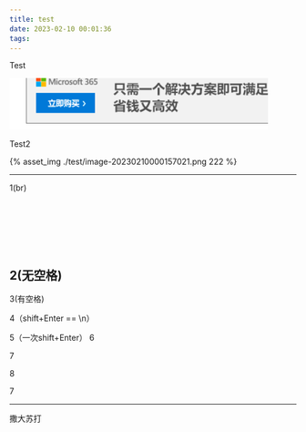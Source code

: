 ```yaml
---
title: test
date: 2023-02-10 00:01:36
tags:
---
```




Test

![213](./test/image-20230210000157021.png)



Test2

{% asset_img ./test/image-20230210000157021.png 222 %}

---

1(br)

<br>

<br>

<br>

<br>

<br>

## 2(无空格)



3(有空格)  



4（shift+Enter == \n）  

  

5（一次shift+Enter）
6  


















7  

  

  



  

8







7

---

撒大苏打

